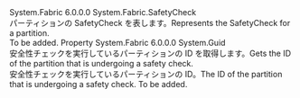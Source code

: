 <Type Name="PartitionSafetyCheck" FullName="System.Fabric.PartitionSafetyCheck">
  <TypeSignature Language="C#" Value="public sealed class PartitionSafetyCheck : System.Fabric.SafetyCheck" />
  <TypeSignature Language="ILAsm" Value=".class public auto ansi sealed beforefieldinit PartitionSafetyCheck extends System.Fabric.SafetyCheck" />
  <TypeSignature Language="DocId" Value="T:System.Fabric.PartitionSafetyCheck" />
  <TypeSignature Language="VB.NET" Value="Public NotInheritable Class PartitionSafetyCheck&#xA;Inherits SafetyCheck" />
  <TypeSignature Language="F#" Value="type PartitionSafetyCheck = class&#xA;    inherit SafetyCheck" />
  <AssemblyInfo>
    <AssemblyName>System.Fabric</AssemblyName>
    <AssemblyVersion>6.0.0.0</AssemblyVersion>
  </AssemblyInfo>
  <Base>
    <BaseTypeName>System.Fabric.SafetyCheck</BaseTypeName>
  </Base>
  <Interfaces />
  <Docs>
    <summary>
      <para>
            <span data-ttu-id="a0f7a-101">パーティションの SafetyCheck を表します。</span><span class="sxs-lookup"><span data-stu-id="a0f7a-101">Represents the SafetyCheck for a partition.</span></span>
            </para>
    </summary>
    <remarks>To be added.</remarks>
  </Docs>
  <Members>
    <Member MemberName="PartitionId">
      <MemberSignature Language="C#" Value="public Guid PartitionId { get; }" />
      <MemberSignature Language="ILAsm" Value=".property instance valuetype System.Guid PartitionId" />
      <MemberSignature Language="DocId" Value="P:System.Fabric.PartitionSafetyCheck.PartitionId" />
      <MemberSignature Language="VB.NET" Value="Public ReadOnly Property PartitionId As Guid" />
      <MemberSignature Language="F#" Value="member this.PartitionId : Guid" Usage="System.Fabric.PartitionSafetyCheck.PartitionId" />
      <MemberType>Property</MemberType>
      <AssemblyInfo>
        <AssemblyName>System.Fabric</AssemblyName>
        <AssemblyVersion>6.0.0.0</AssemblyVersion>
      </AssemblyInfo>
      <ReturnValue>
        <ReturnType>System.Guid</ReturnType>
      </ReturnValue>
      <Docs>
        <summary>
          <para>
            <span data-ttu-id="a0f7a-102">安全性チェックを実行しているパーティションの ID を取得します。</span><span class="sxs-lookup"><span data-stu-id="a0f7a-102">Gets the ID of the partition that is undergoing a safety check.</span></span>
            </para>
        </summary>
        <value>
          <para><span data-ttu-id="a0f7a-103">安全性チェックを実行しているパーティションの ID。</span><span class="sxs-lookup"><span data-stu-id="a0f7a-103">The ID of the partition that is undergoing a safety check.</span></span></para>
        </value>
        <remarks>To be added.</remarks>
      </Docs>
    </Member>
  </Members>
</Type>